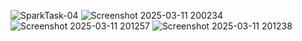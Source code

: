 ![SparkTask-04](https://github.com/user-attachments/assets/ac4c6e18-13a5-42a3-9b7c-1156abd5de59)
![Screenshot 2025-03-11 200234](https://github.com/user-attachments/assets/f0f9f570-da2f-45d6-ad5a-82be4a079958)
![Screenshot 2025-03-11 201257](https://github.com/user-attachments/assets/b25b15dd-0e7f-495e-bf3a-cb313b05e608)
![Screenshot 2025-03-11 201238](https://github.com/user-attachments/assets/50bfccac-7646-4087-892e-1b52aff66da7)
















